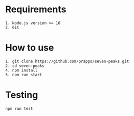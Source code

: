 # Requirements
```
1. Node.js version >= 16
2. Git
```
# How to use
```
1. git clone https://github.com/prappo/seven-peaks.git
2. cd seven-peaks
4. npm install
5. npm run start
```
# Testing
```
npm run test

```


